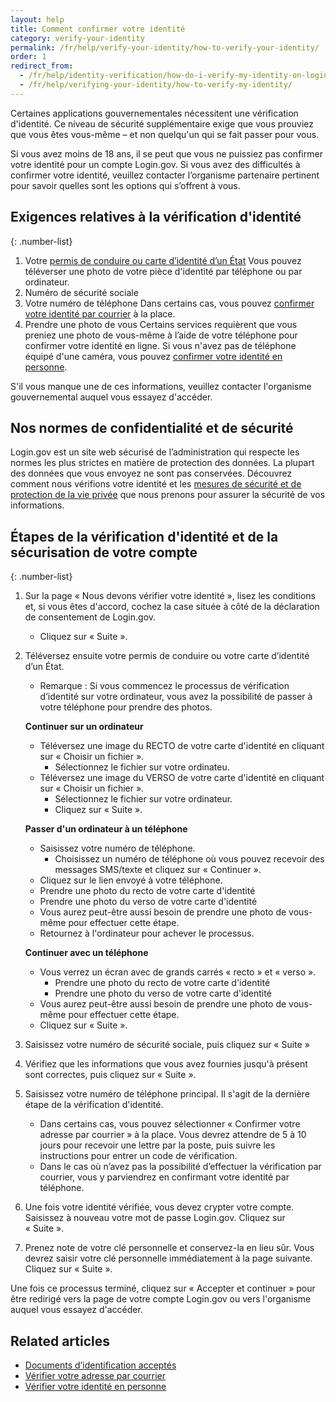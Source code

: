 ```yaml
---
layout: help
title: Comment confirmer votre identité
category: verify-your-identity
permalink: /fr/help/verify-your-identity/how-to-verify-your-identity/
order: 1
redirect_from:
  - /fr/help/identity-verification/how-do-i-verify-my-identity-on-logingov/
  - /fr/help/verifying-your-identity/how-to-verify-my-identity/
---
```


Certaines applications gouvernementales nécessitent une vérification
d'identité. Ce niveau de sécurité supplémentaire exige que vous
prouviez que vous êtes vous-même – et non quelqu'un qui se fait passer
pour vous.

Si vous avez moins de 18 ans, il se peut que vous ne puissiez pas
confirmer votre identité pour un compte Login.gov. Si vous avez des
difficultés à confirmer votre identité, veuillez contacter l’organisme
partenaire pertinent pour savoir quelles sont les options qui
s’offrent à vous.

## Exigences relatives à la vérification d'identité

{: .number-list}
1. Votre [permis de conduire ou carte d’identité d’un État](/fr/help/verify-your-identity/accepted-identification-documents/)
   Vous pouvez téléverser une photo de votre pièce d'identité par téléphone ou par ordinateur.
2. Numéro de sécurité sociale
3. Votre numéro de téléphone
   Dans certains cas, vous pouvez [confirmer votre identité par courrier](/fr/help/verify-your-identity/verify-your-address-by-mail/) à la place.
4. Prendre une photo de vous
   Certains services requièrent que vous preniez une photo de vous-même à l’aide de votre téléphone pour confirmer votre identité en ligne. Si vous n'avez pas de téléphone équipé d'une caméra, vous pouvez [confirmer votre identité en personne](/fr/help/verify-your-identity/verify-your-identity-in-person/).

S'il vous manque une de ces informations, veuillez contacter l'organisme gouvernemental auquel vous essayez d'accéder.

## Nos normes de confidentialité et de sécurité
Login.gov est un site web sécurisé de l’administration qui respecte les normes les plus strictes en matière de protection des données. La plupart des données que vous envoyez ne sont pas conservées. Découvrez comment nous vérifions votre identité et les [mesures de sécurité et de protection de la vie privée](/fr/policy/) que nous prenons pour assurer la sécurité de vos informations.

## Étapes de la vérification d'identité et de la sécurisation de votre compte

{: .number-list}
1. Sur la page « Nous devons vérifier votre identité », lisez les
   conditions et, si vous êtes d'accord, cochez la case située à côté
   de la déclaration de consentement de Login.gov.
    * Cliquez sur « Suite ».
2. Téléversez ensuite votre permis de conduire ou votre carte d’identité d’un État.
    * Remarque : Si vous commencez le processus de vérification d’identité sur votre ordinateur, vous avez la possibilité de passer à votre téléphone pour prendre des photos.

    **Continuer sur un ordinateur**

    * Téléversez une image du RECTO de votre carte d'identité en cliquant sur « Choisir un fichier ».
        * Sélectionnez le fichier sur votre ordinateu.
    * Téléversez une image du VERSO de votre carte d'identité en cliquant sur « Choisir un fichier ».
        * Sélectionnez le fichier sur votre ordinateur.
        * Cliquez sur « Suite ».

    **Passer d'un ordinateur à un téléphone**

    * Saisissez votre numéro de téléphone.
        * Choisissez un numéro de téléphone où vous pouvez recevoir des messages SMS/texte et cliquez sur « Continuer ».
    * Cliquez sur le lien envoyé à votre téléphone.
    * Prendre une photo du recto de votre carte d'identité
    * Prendre une photo du verso de votre carte d'identité
    * Vous aurez peut-être aussi besoin de prendre une photo de vous-même pour effectuer cette étape.
    * Retournez à l'ordinateur pour achever le processus.

    **Continuer avec un téléphone**

    * Vous verrez un écran avec de grands carrés « recto » et « verso ».
        * Prendre une photo du recto de votre carte d'identité
        * Prendre une photo du verso de votre carte d'identité
    * Vous aurez peut-être aussi besoin de prendre une photo de vous-même pour effectuer cette étape.
    * Cliquez sur « Suite ».
3. Saisissez votre numéro de sécurité sociale, puis cliquez sur « Suite »
4. Vérifiez que les informations que vous avez fournies jusqu'à présent sont correctes, puis cliquez sur « Suite ».
5. Saisissez votre numéro de téléphone principal. Il s'agit de la dernière étape de la vérification d'identité.
    * Dans certains cas, vous pouvez sélectionner « Confirmer votre adresse par courrier » à la place. Vous devrez attendre de 5 à 10 jours pour recevoir une lettre par la poste, puis suivre les instructions pour entrer un code de vérification.
    * Dans le cas où n’avez pas la possibilité d’effectuer la vérification par courrier, vous y parviendrez en confirmant votre identité par téléphone.
6. Une fois votre identité vérifiée, vous devez crypter votre compte. Saisissez à nouveau votre mot de passe Login.gov. Cliquez sur « Suite ».
7. Prenez note de votre clé personnelle et conservez-la en lieu sûr. Vous devrez saisir votre clé personnelle immédiatement à la page suivante. Cliquez sur « Suite ».

Une fois ce processus terminé, cliquez sur « Accepter et continuer » pour être redirigé vers la page de votre compte Login.gov ou vers l'organisme auquel vous essayez d'accéder.

## Related articles

* [Documents d’identification acceptés](/fr/help/verify-your-identity/accepted-identification-documents/)
* [Vérifier votre adresse par courrier](/fr/help/verify-your-identity/verify-your-address-by-mail/)
* [Vérifier votre identité en personne](/fr/help/verify-your-identity/verify-your-identity-in-person/)
